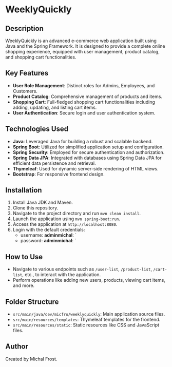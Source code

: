 # WeeklyQuickly

## Description
WeeklyQuickly is an advanced e-commerce web application built using Java and the Spring Framework. It is designed to provide a complete online shopping experience, equipped with user management, product catalog, and shopping cart functionalities.

## Key Features
- **User Role Management**: Distinct roles for Admins, Employees, and Customers.
- **Product Catalog**: Comprehensive management of products and items.
- **Shopping Cart**: Full-fledged shopping cart functionalities including adding, updating, and listing cart items.
- **User Authentication**: Secure login and user authentication system.

## Technologies Used
- **Java**: Leveraged Java for building a robust and scalable backend.
- **Spring Boot**: Utilized for simplified application setup and configuration.
- **Spring Security**: Employed for secure authentication and authorization.
- **Spring Data JPA**: Integrated with databases using Spring Data JPA for efficient data persistence and retrieval.
- **Thymeleaf**: Used for dynamic server-side rendering of HTML views.
- **Bootstrap**: For responsive frontend design.

## Installation
1. Install Java JDK and Maven.
2. Clone this repository.
3. Navigate to the project directory and run `mvn clean install`.
4. Launch the application using `mvn spring-boot:run`.
5. Access the application at `http://localhost:8080`.
6. Login with the default credentials:
   - username: **adminmichal**: `
   - password: **adminmichal**: `

## How to Use
- Navigate to various endpoints such as `/user-list`, `/product-list`, `/cart-list`, etc., to interact with the application.
- Perform operations like adding new users, products, viewing cart items, and more.

## Folder Structure
- `src/main/java/dev/micfro/weeklyquickly`: Main application source files.
- `src/main/resources/templates`: Thymeleaf templates for the frontend.
- `src/main/resources/static`: Static resources like CSS and JavaScript files.

## Author
Created by Michal Frost.